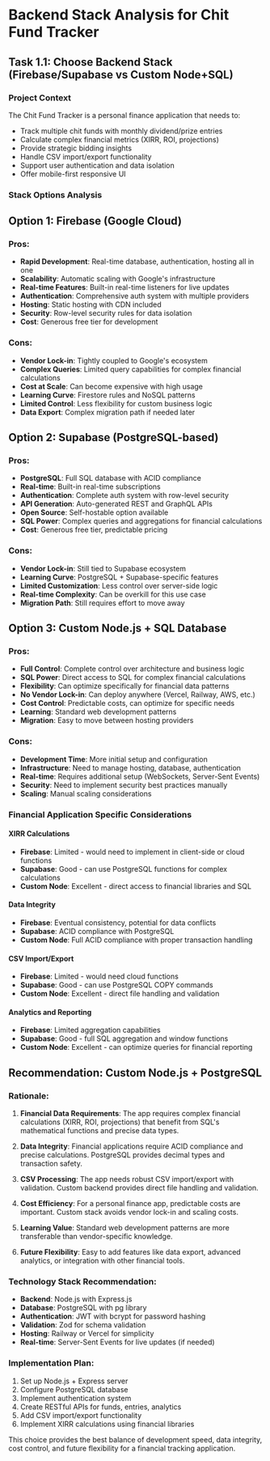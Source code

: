 # Backend Stack Analysis for Chit Fund Tracker

## Task 1.1: Choose Backend Stack (Firebase/Supabase vs Custom Node+SQL)

### Project Context
The Chit Fund Tracker is a personal finance application that needs to:
- Track multiple chit funds with monthly dividend/prize entries
- Calculate complex financial metrics (XIRR, ROI, projections)
- Provide strategic bidding insights
- Handle CSV import/export functionality
- Support user authentication and data isolation
- Offer mobile-first responsive UI

### Stack Options Analysis

## Option 1: Firebase (Google Cloud)

### Pros:
- **Rapid Development**: Real-time database, authentication, hosting all in one
- **Scalability**: Automatic scaling with Google's infrastructure
- **Real-time Features**: Built-in real-time listeners for live updates
- **Authentication**: Comprehensive auth system with multiple providers
- **Hosting**: Static hosting with CDN included
- **Security**: Row-level security rules for data isolation
- **Cost**: Generous free tier for development

### Cons:
- **Vendor Lock-in**: Tightly coupled to Google's ecosystem
- **Complex Queries**: Limited query capabilities for complex financial calculations
- **Cost at Scale**: Can become expensive with high usage
- **Learning Curve**: Firestore rules and NoSQL patterns
- **Limited Control**: Less flexibility for custom business logic
- **Data Export**: Complex migration path if needed later

## Option 2: Supabase (PostgreSQL-based)

### Pros:
- **PostgreSQL**: Full SQL database with ACID compliance
- **Real-time**: Built-in real-time subscriptions
- **Authentication**: Complete auth system with row-level security
- **API Generation**: Auto-generated REST and GraphQL APIs
- **Open Source**: Self-hostable option available
- **SQL Power**: Complex queries and aggregations for financial calculations
- **Cost**: Generous free tier, predictable pricing

### Cons:
- **Vendor Lock-in**: Still tied to Supabase ecosystem
- **Learning Curve**: PostgreSQL + Supabase-specific features
- **Limited Customization**: Less control over server-side logic
- **Real-time Complexity**: Can be overkill for this use case
- **Migration Path**: Still requires effort to move away

## Option 3: Custom Node.js + SQL Database

### Pros:
- **Full Control**: Complete control over architecture and business logic
- **SQL Power**: Direct access to SQL for complex financial calculations
- **Flexibility**: Can optimize specifically for financial data patterns
- **No Vendor Lock-in**: Can deploy anywhere (Vercel, Railway, AWS, etc.)
- **Cost Control**: Predictable costs, can optimize for specific needs
- **Learning**: Standard web development patterns
- **Migration**: Easy to move between hosting providers

### Cons:
- **Development Time**: More initial setup and configuration
- **Infrastructure**: Need to manage hosting, database, authentication
- **Real-time**: Requires additional setup (WebSockets, Server-Sent Events)
- **Security**: Need to implement security best practices manually
- **Scaling**: Manual scaling considerations

### Financial Application Specific Considerations

#### XIRR Calculations
- **Firebase**: Limited - would need to implement in client-side or cloud functions
- **Supabase**: Good - can use PostgreSQL functions for complex calculations
- **Custom Node**: Excellent - direct access to financial libraries and SQL

#### Data Integrity
- **Firebase**: Eventual consistency, potential for data conflicts
- **Supabase**: ACID compliance with PostgreSQL
- **Custom Node**: Full ACID compliance with proper transaction handling

#### CSV Import/Export
- **Firebase**: Limited - would need cloud functions
- **Supabase**: Good - can use PostgreSQL COPY commands
- **Custom Node**: Excellent - direct file handling and validation

#### Analytics and Reporting
- **Firebase**: Limited aggregation capabilities
- **Supabase**: Good - full SQL aggregation and window functions
- **Custom Node**: Excellent - can optimize queries for financial reporting

## Recommendation: Custom Node.js + PostgreSQL

### Rationale:

1. **Financial Data Requirements**: The app requires complex financial calculations (XIRR, ROI, projections) that benefit from SQL's mathematical functions and precise data types.

2. **Data Integrity**: Financial applications require ACID compliance and precise calculations. PostgreSQL provides decimal types and transaction safety.

3. **CSV Processing**: The app needs robust CSV import/export with validation. Custom backend provides direct file handling and validation.

4. **Cost Efficiency**: For a personal finance app, predictable costs are important. Custom stack avoids vendor lock-in and scaling costs.

5. **Learning Value**: Standard web development patterns are more transferable than vendor-specific knowledge.

6. **Future Flexibility**: Easy to add features like data export, advanced analytics, or integration with other financial tools.

### Technology Stack Recommendation:

- **Backend**: Node.js with Express.js
- **Database**: PostgreSQL with pg library
- **Authentication**: JWT with bcrypt for password hashing
- **Validation**: Zod for schema validation
- **Hosting**: Railway or Vercel for simplicity
- **Real-time**: Server-Sent Events for live updates (if needed)

### Implementation Plan:
1. Set up Node.js + Express server
2. Configure PostgreSQL database
3. Implement authentication system
4. Create RESTful APIs for funds, entries, analytics
5. Add CSV import/export functionality
6. Implement XIRR calculations using financial libraries

This choice provides the best balance of development speed, data integrity, cost control, and future flexibility for a financial tracking application.
